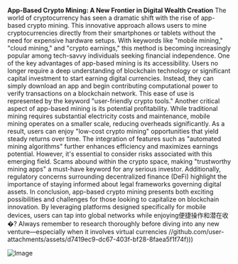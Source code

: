 **App-Based Crypto Mining: A New Frontier in Digital Wealth Creation**
The world of cryptocurrency has seen a dramatic shift with the rise of app-based crypto mining. This innovative approach allows users to mine cryptocurrencies directly from their smartphones or tablets without the need for expensive hardware setups. With keywords like "mobile mining," "cloud mining," and "crypto earnings," this method is becoming increasingly popular among tech-savvy individuals seeking financial independence.
One of the key advantages of app-based mining is its accessibility. Users no longer require a deep understanding of blockchain technology or significant capital investment to start earning digital currencies. Instead, they can simply download an app and begin contributing computational power to verify transactions on a blockchain network. This ease of use is represented by the keyword "user-friendly crypto tools."
Another critical aspect of app-based mining is its potential profitability. While traditional mining requires substantial electricity costs and maintenance, mobile mining operates on a smaller scale, reducing overheads significantly. As a result, users can enjoy "low-cost crypto mining" opportunities that yield steady returns over time. The integration of features such as "automated mining algorithms" further enhances efficiency and maximizes earnings potential.
However, it's essential to consider risks associated with this emerging field. Scams abound within the crypto space, making "trustworthy mining apps" a must-have keyword for any serious investor. Additionally, regulatory concerns surrounding decentralized finance (DeFi) highlight the importance of staying informed about legal frameworks governing digital assets.
In conclusion, app-based crypto mining presents both exciting possibilities and challenges for those looking to capitalize on blockchain innovation. By leveraging platforms designed specifically for mobile devices, users can tap into global networks while enjoying便捷操作和潜在收�? Always remember to research thoroughly before diving into any new venture—especially when it involves virtual currencies //github.com/user-attachments/assets/d7419ec9-dc67-403f-bf28-8faea5f1f74f)))


![Image](https://github.com/user-attachments/assets/d7419ec9-dc67-403f-bf28-8faea5f1f74f)